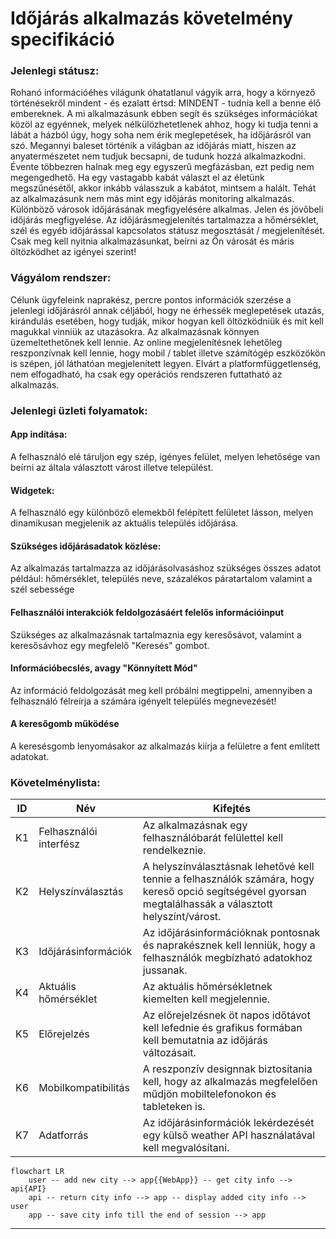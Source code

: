# Időjárás alkalmazás követelmény specifikáció

### Jelenlegi státusz:
Rohanó információéhes világunk óhatatlanul vágyik arra, hogy a környező történésekről mindent - és ezalatt értsd:
MINDENT - tudnia kell a benne élő embereknek. A mi alkalmazásunk ebben segít és szükséges információkat közöl az
egyénnek, melyek nélkülözhetetlenek ahhoz, hogy ki tudja tenni a lábát a házból úgy, hogy soha nem érik meglepetések, ha
időjárásról van szó. Megannyi baleset történik a világban az időjárás miatt, hiszen az anyatermészetet nem tudjuk
becsapni, de tudunk hozzá alkalmazkodni. Évente többezren halnak meg egy egyszerű megfázásban, ezt pedig nem
megengedhető. Ha egy vastagabb kabát választ el az életünk megszűnésétől, akkor inkább válasszuk a kabátot, mintsem a
halált. Tehát az alkalmazásunk nem más mint egy időjárás monitoring alkalmazás. Különböző városok időjárásának
megfigyelésére alkalmas. Jelen és jövőbeli időjárás megfigyelése. Az időjárásmegjelenítés tartalmazza a hőmérséklet,
szél és egyéb időjárással kapcsolatos státusz megosztását / megjelenítését. Csak meg kell nyitnia alkalmazásunkat,
beírni az Ön városát és máris öltözködhet az igényei szerint!


### Vágyálom rendszer:
Célunk ügyfeleink naprakész, percre pontos információk szerzése a jelenlegi időjárásról annak céljából, hogy ne érhessék
meglepetések utazás, kirándulás esetében, hogy tudják, mikor hogyan kell öltözködniük és mit kell magukkal vinniük az
utazásokra. Az alkalmazásnak könnyen üzemeltethetőnek kell lennie. Az online megjelenítésnek lehetőleg reszponzívnak
kell lennie, hogy mobil / tablet illetve számítógép eszközökön is szépen, jól láthatóan megjelenített legyen. Elvárt a
platformfüggetlenség, nem elfogadható, ha csak egy operációs rendszeren futtatható az alkalmazás.


### Jelenlegi üzleti folyamatok:

#### App indítása:
A felhasználó elé táruljon egy szép, igényes felület, melyen lehetősége van beírni az általa választott várost illetve
települést.
#### Widgetek:
A felhasználó egy különböző elemekből felépített felületet lásson, melyen dinamikusan megjelenik az aktuális település
időjárása.
#### Szükséges időjárásadatok közlése:
Az alkalmazás tartalmazza az időjárásolvasáshoz szükséges összes adatot például: hőmérséklet, település neve, százalékos 
páratartalom valamint a szél sebessége
#### Felhasználói interakciók feldolgozásáért felelős információinput
Szükséges az alkalmazásnak tartalmaznia egy keresősávot, valamint a keresősávhoz egy megfelelő "Keresés" gombot.
#### Információbecslés, avagy "Könnyített Mód"
Az információ feldolgozását meg kell próbálni megtippelni, amennyiben a felhasználó félreírja a számára igényelt
település megnevezését!
#### A keresőgomb működése
A keresésgomb lenyomásakor az alkalmazás kiírja a felületre a fent említett adatokat.

### Követelménylista:

| **ID** | **Név** | **Kifejtés** |
|--------|---------|--------------|
| K1 | Felhasználói interfész | Az alkalmazásnak egy felhasználóbarát felülettel kell rendelkeznie. |
| K2 | Helyszínválasztás      | A helyszínválasztásnak lehetővé kell tennie a felhasználók számára, hogy kereső opció segítségével gyorsan megtalálhassák a választott helyszínt/várost. |
| K3 | Időjárásinformációk    | Az időjárásinformációknak pontosnak és naprakésznek kell lenniük, hogy a felhasználók megbízható adatokhoz jussanak. |
| K4 | Aktuális hőmérséklet   | Az aktuális hőmérsékletnek kiemelten kell megjelennie. |
| K5 | Előrejelzés            | Az előrejelzésnek öt napos időtávot kell lefednie és grafikus formában kell bemutatnia az időjárás változásait. |
| K6 | Mobilkompatibilitás    | A reszponzív designnak biztosítania kell, hogy az alkalmazás megfelelően műdjön mobiltelefonokon és tableteken is. |
| K7 | Adatforrás             | Az időjárásinformációk lekérdezését egy külső weather API használatával kell megvalósítani. |

```mermaid
flowchart LR
    user -- add new city --> app{{WebApp}} -- get city info --> api{API}
    api -- return city info --> app -- display added city info --> user
    app -- save city info till the end of session --> app
```
---
